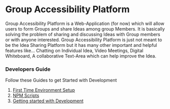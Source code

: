 # Group Accessibility Platform

Group Accessibility Platform is a Web-Application (for now) which will allow users to form Groups and share Ideas among group Members. It is basically solving the problem of sharing and discussing Ideas with Group members or with anyone interested. Group Accessibility Platform is just not meant to be the Idea Sharing Platform but it has many other important and helpful features like... Chatting on Individual Idea, Video Meetings, Digital Whiteboard, A collaborative Text-Area which can help improve the Idea.

### Developers Guide

Follow these Guides to get Started with Development

1. [First Time Environment Setup](/information/First-Time-Env-Setup.md)
2. [NPM Scripts](/information/NPMscripts.md)
3. [Getting started with Development](/information/Getting-Started-With-Dev.md)